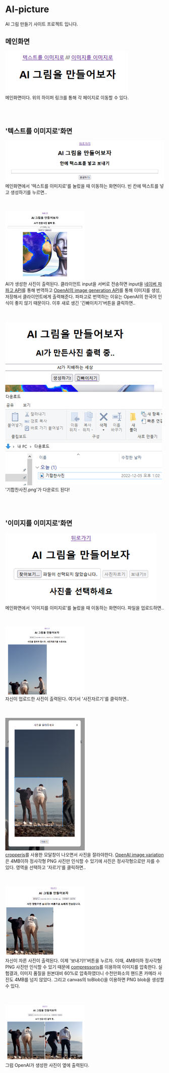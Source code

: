 # AI-picture
AI 그림 만들기 사이트 프로젝트 입니다.

## 메인화면
![index](readme_images/index.PNG)<br>
메인화면이다. 위의 하이퍼 링크를 통해 각 페이지로 이동할 수 있다.<br><br><br><br>

## '텍스트를 이미지로'화면
![text2img](readme_images/text2img.PNG)<br>
메인화면에서 '텍스트를 이미지로'를 눌렀을 때 이동하는 화면이다. 빈 칸에 텍스트를 넣고 생성하기를 누르면..<br><br><br><br>
<img src="readme_images/text2img_result.PNG" width='50%' height='50%'><br>
AI가 생성한 사진이 출력된다. 클라이언트 input을 서버로 전송하면 input을 [네이버 파파고 API](https://developers.naver.com/docs/papago/papago-nmt-overview.md)를 통해 번역하고 [OpenAI의 image generation API](https://beta.openai.com/docs/api-reference/images/create)를 통해 이미지를 생성, 저장해서 클라이언트에게 출력해준다. 파파고로 번역하는 이유는 OpenAI의 한국어 인식이 좋지 않기 때문이다. 이후 새로 생긴 '긴빠이치기'버튼을 클릭하면..<br><br><br><br>
![text2img_download](readme_images/text2img_download.PNG)<br>
'기합찬사진.png'가 다운로드 된다!<br><br><br><br>

## '이미지를 이미지로'화면
![img2img](readme_images/img2img.PNG)<br>
메인화면에서 '이미지를 이미지로'를 눌렀을 때 이동하는 화면이다. 파일을 업로드하면..<br><br><br><br>
<img src="readme_images/img2img_upload.PNG" width='50%' height='50%'><br>
자신이 업로드한 사진이 출력된다. 여기서 '사진자르기'를 클릭하면..<br><br><br><br>
<img src="readme_images/img2img_modal.PNG" width='50%' height='50%'><br>
[cropperjs](https://github.com/fengyuanchen/cropperjs)를 사용한 모달창이 나오면서 사진을 잘라야한다. [OpenAI image variation](https://beta.openai.com/docs/api-reference/images/create-variation)은 4MB이하 정사각형 PNG 사진만 인식할 수 있기에 사진은 정사각형으로만 자를 수 있다. 영역을 선택하고 '자르기'를 클릭하면..<br><br><br><br>
<img src="readme_images/img2img_cropped.PNG" width='50%' height='50%'><br>
자신이 자른 사진이 출력된다. 이제 '보내기!!'버튼을 누르자. 이때, 4MB이하 정사각형 PNG 사진만 인식할 수 있기 때문에 [compressorjs](https://github.com/fengyuanchen/compressorjs)를 이용하여 이미지를 압축한다. 실험결과, 이미지 품질을 원본대비 60%로 압축하였더니 수천만화소의 핸드폰 카메라 사진도 4MB를 넘지 않았다. 그리고 canvas의 toBlob()을 이용하면 PNG blob을 생성할 수 있다.<br><br><br><br>
<img src="readme_images/img2img_result.PNG" width='50%' height='50%'><br>
그럼 OpenAI가 생성한 사진이 옆에 출력된다.
